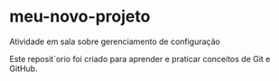 # meu-novo-projeto
Atividade em sala sobre gerenciamento de configuração

 Este reposit´orio foi criado para aprender e praticar conceitos de Git e GitHub.
